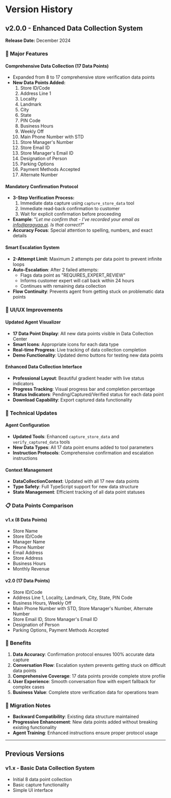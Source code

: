 # Version History

## v2.0.0 - Enhanced Data Collection System
**Release Date:** December 2024

### 🚀 Major Features

#### Comprehensive Data Collection (17 Data Points)
- Expanded from 8 to 17 comprehensive store verification data points
- **New Data Points Added:**
  1. Store ID/Code
  2. Address Line 1
  3. Locality
  4. Landmark
  5. City
  6. State
  7. PIN Code
  8. Business Hours
  9. Weekly Off
  10. Main Phone Number with STD
  11. Store Manager's Number
  12. Store Email ID
  13. Store Manager's Email ID
  14. Designation of Person
  15. Parking Options
  16. Payment Methods Accepted
  17. Alternate Number

#### Mandatory Confirmation Protocol
- **3-Step Verification Process:**
  1. Immediate data capture using `capture_store_data` tool
  2. Immediate read-back confirmation to customer
  3. Wait for explicit confirmation before proceeding
- **Example**: "*Let me confirm that - I've recorded your email as info@pragyaa.ai. Is that correct?*"
- **Accuracy Focus**: Special attention to spelling, numbers, and exact details

#### Smart Escalation System
- **2-Attempt Limit**: Maximum 2 attempts per data point to prevent infinite loops
- **Auto-Escalation**: After 2 failed attempts:
  - Flags data point as "REQUIRES_EXPERT_REVIEW"
  - Informs customer expert will call back within 24 hours
  - Continues with remaining data collection
- **Flow Continuity**: Prevents agent from getting stuck on problematic data points

### 🎨 UI/UX Improvements

#### Updated Agent Visualizer
- **17 Data Point Display**: All new data points visible in Data Collection Center
- **Smart Icons**: Appropriate icons for each data type
- **Real-time Progress**: Live tracking of data collection completion
- **Demo Functionality**: Updated demo buttons for testing new data points

#### Enhanced Data Collection Interface
- **Professional Layout**: Beautiful gradient header with live status indicators
- **Progress Tracking**: Visual progress bar and completion percentage
- **Status Indicators**: Pending/Captured/Verified status for each data point
- **Download Capability**: Export captured data functionality

### 🔧 Technical Updates

#### Agent Configuration
- **Updated Tools**: Enhanced `capture_store_data` and `verify_captured_data` tools
- **New Data Types**: All 17 data point enums added to tool parameters
- **Instruction Protocols**: Comprehensive confirmation and escalation instructions

#### Context Management
- **DataCollectionContext**: Updated with all 17 new data points
- **Type Safety**: Full TypeScript support for new data structure
- **State Management**: Efficient tracking of all data point statuses

### 📋 Data Points Comparison

#### v1.x (8 Data Points)
- Store Name
- Store ID/Code  
- Manager Name
- Phone Number
- Email Address
- Store Address
- Business Hours
- Monthly Revenue

#### v2.0 (17 Data Points)
- Store ID/Code
- Address Line 1, Locality, Landmark, City, State, PIN Code
- Business Hours, Weekly Off
- Main Phone Number with STD, Store Manager's Number, Alternate Number
- Store Email ID, Store Manager's Email ID
- Designation of Person
- Parking Options, Payment Methods Accepted

### 🎯 Benefits

1. **Data Accuracy**: Confirmation protocol ensures 100% accurate data capture
2. **Conversation Flow**: Escalation system prevents getting stuck on difficult data points
3. **Comprehensive Coverage**: 17 data points provide complete store profile
4. **User Experience**: Smooth conversation flow with expert fallback for complex cases
5. **Business Value**: Complete store verification data for operations team

### 🔄 Migration Notes

- **Backward Compatibility**: Existing data structure maintained
- **Progressive Enhancement**: New data points added without breaking existing functionality
- **Agent Training**: Enhanced instructions ensure proper protocol usage

---

## Previous Versions

### v1.x - Basic Data Collection System
- Initial 8 data point collection
- Basic capture functionality
- Simple UI interface 